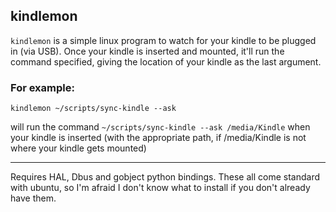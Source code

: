 kindlemon
--------

`kindlemon` is a simple linux program to watch for your kindle to be plugged in (via USB).
Once your kindle is inserted and mounted, it'll run the command specified, giving the location
of your kindle as the last argument.

### For example:

	kindlemon ~/scripts/sync-kindle --ask

will run the command `~/scripts/sync-kindle --ask /media/Kindle` when your kindle is inserted
(with the appropriate path, if /media/Kindle is not where your kindle gets mounted)

----

Requires HAL, Dbus and gobject python bindings. These all come standard with ubuntu,
so I'm afraid I don't know what to install if you don't already have them.

